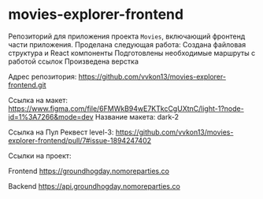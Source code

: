 # movies-explorer-frontend
Репозиторий для приложения проекта `Movies`, включающий фронтенд части приложения.
Проделана следующая работа:
Создана файловая структура и React компоненты
Подготовлены необходимые маршруты с работой ссылок
Произведена верстка

Адрес репозитория: https://github.com/vvkon13/movies-explorer-frontend.git

Ссылка на макет: https://www.figma.com/file/6FMWkB94wE7KTkcCgUXtnC/light-1?node-id=1%3A7266&mode=dev
Название макета: dark-2

Ссылка на Пул Реквест level-3: https://github.com/vvkon13/movies-explorer-frontend/pull/7#issue-1894247402

Ссылки на проект:

Frontend https://groundhogday.nomoreparties.co

Backend https://api.groundhogday.nomoreparties.co